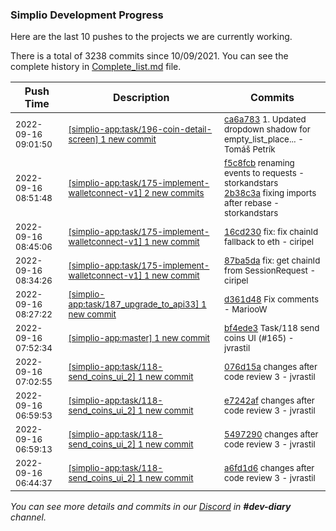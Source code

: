 
### Simplio Development Progress

Here are the last 10 pushes to the projects we are currently working.

There is a total of 3238 commits since 10/09/2021. You can see the complete history in
 [Complete_list.md](Complete_list.md) file.

| Push Time | Description | Commits |
| --- | --- | --- |
| <sub>2022-09-16 09:01:50</sub> | <sub>[[simplio-app:task/196\-coin\-detail\-screen] 1 new commit](https://github.com/SimplioOfficial/simplio-app/commit/ca6a783d22cca8df25481e2c937c8bf4e7ad2137)</sub> | <sub>[ca6a783](https://github.com/SimplioOfficial/simplio-app/commit/ca6a783d22cca8df25481e2c937c8bf4e7ad2137) 1. Updated dropdown shadow for empty_list_place... - Tomáš Petrík</sub> |
| <sub>2022-09-16 08:51:48</sub> | <sub>[[simplio-app:task/175\-implement\-walletconnect\-v1] 2 new commits](https://github.com/SimplioOfficial/simplio-app/compare/16cd230973b7...2b38c3a45f86)</sub> | <sub>[f5c8fcb](https://github.com/SimplioOfficial/simplio-app/commit/f5c8fcb4d95cb026c0d9ea4929949894c55e2518) renaming events to requests - storkandstars<br>[2b38c3a](https://github.com/SimplioOfficial/simplio-app/commit/2b38c3a45f8614d449cbcd59e953341d1a0e93fa) fixing imports after rebase - storkandstars</sub> |
| <sub>2022-09-16 08:45:06</sub> | <sub>[[simplio-app:task/175\-implement\-walletconnect\-v1] 1 new commit](https://github.com/SimplioOfficial/simplio-app/commit/16cd230973b75315c49bc6809a361650bb66e986)</sub> | <sub>[16cd230](https://github.com/SimplioOfficial/simplio-app/commit/16cd230973b75315c49bc6809a361650bb66e986) fix: fix chainId fallback to eth - ciripel</sub> |
| <sub>2022-09-16 08:34:26</sub> | <sub>[[simplio-app:task/175\-implement\-walletconnect\-v1] 1 new commit](https://github.com/SimplioOfficial/simplio-app/commit/87ba5da26f63b60fb62564335536bd8f83d19fc1)</sub> | <sub>[87ba5da](https://github.com/SimplioOfficial/simplio-app/commit/87ba5da26f63b60fb62564335536bd8f83d19fc1) fix: get chainId from SessionRequest - ciripel</sub> |
| <sub>2022-09-16 08:27:22</sub> | <sub>[[simplio-app:task/187\_upgrade\_to\_api33] 1 new commit](https://github.com/SimplioOfficial/simplio-app/commit/d361d48d29cd8b5158f65b24f2210d941273cc4f)</sub> | <sub>[d361d48](https://github.com/SimplioOfficial/simplio-app/commit/d361d48d29cd8b5158f65b24f2210d941273cc4f) Fix comments - MariooW</sub> |
| <sub>2022-09-16 07:52:34</sub> | <sub>[[simplio-app:master] 1 new commit](https://github.com/SimplioOfficial/simplio-app/commit/bf4ede3ace50fe146bd9c380ca8529a2e86442d2)</sub> | <sub>[bf4ede3](https://github.com/SimplioOfficial/simplio-app/commit/bf4ede3ace50fe146bd9c380ca8529a2e86442d2) Task/118 send coins UI (#165) - jvrastil</sub> |
| <sub>2022-09-16 07:02:55</sub> | <sub>[[simplio-app:task/118\-send\_coins\_ui\_2] 1 new commit](https://github.com/SimplioOfficial/simplio-app/commit/076d15a95e9c83221af7dbb78310744ec6245e1a)</sub> | <sub>[076d15a](https://github.com/SimplioOfficial/simplio-app/commit/076d15a95e9c83221af7dbb78310744ec6245e1a) changes after code review 3 - jvrastil</sub> |
| <sub>2022-09-16 06:59:53</sub> | <sub>[[simplio-app:task/118\-send\_coins\_ui\_2] 1 new commit](https://github.com/SimplioOfficial/simplio-app/commit/e7242af0bec05d86212c71c323d1624597d84fb8)</sub> | <sub>[e7242af](https://github.com/SimplioOfficial/simplio-app/commit/e7242af0bec05d86212c71c323d1624597d84fb8) changes after code review 3 - jvrastil</sub> |
| <sub>2022-09-16 06:59:13</sub> | <sub>[[simplio-app:task/118\-send\_coins\_ui\_2] 1 new commit](https://github.com/SimplioOfficial/simplio-app/commit/5497290fd24cdfa7d23472a9c4c380f48f002075)</sub> | <sub>[5497290](https://github.com/SimplioOfficial/simplio-app/commit/5497290fd24cdfa7d23472a9c4c380f48f002075) changes after code review 3 - jvrastil</sub> |
| <sub>2022-09-16 06:44:37</sub> | <sub>[[simplio-app:task/118\-send\_coins\_ui\_2] 1 new commit](https://github.com/SimplioOfficial/simplio-app/commit/a6fd1d6da787de9474ba70d83c79bab3dcb4188d)</sub> | <sub>[a6fd1d6](https://github.com/SimplioOfficial/simplio-app/commit/a6fd1d6da787de9474ba70d83c79bab3dcb4188d) changes after code review 3 - jvrastil</sub> |

_You can see more details and commits in our [Discord](https://discord.gg/aKhjuwZmdP) in **#dev-diary** channel._
